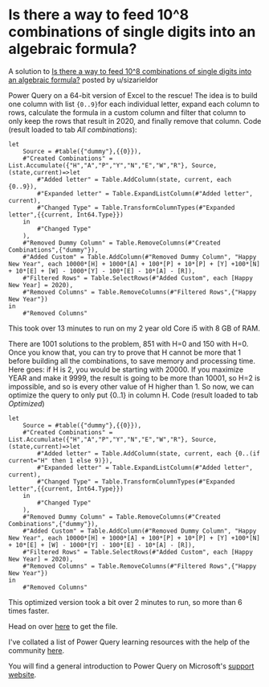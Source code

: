 # Is there a way to feed 10^8 combinations of single digits into an algebraic formula?

A solution to [Is there a way to feed 10^8 combinations of single digits into an algebraic formula?](https://www.reddit.com/r/excel/comments/eiw1hj/is_there_a_way_to_feed_108_combinations_of_single/) posted by u/sizarieldor

Power Query on a 64-bit version of Excel to the rescue! The idea is to build one column with list `{0..9}`for each individual letter, expand each column to rows, calculate the formula in a custom column and filter that column to only keep the rows that result in 2020, and finally remove that column. Code (result loaded to tab *All combinations*):
    
    let
        Source = #table({"dummy"},{{0}}),
        #"Created Combinations" = List.Accumulate({"H","A","P","Y","N","E","W","R"}, Source, (state,current)=>let
            #"Added letter" = Table.AddColumn(state, current, each {0..9}),
            #"Expanded letter" = Table.ExpandListColumn(#"Added letter", current),
            #"Changed Type" = Table.TransformColumnTypes(#"Expanded letter",{{current, Int64.Type}})
        in
            #"Changed Type"
        ),
        #"Removed Dummy Column" = Table.RemoveColumns(#"Created Combinations",{"dummy"}),
        #"Added Custom" = Table.AddColumn(#"Removed Dummy Column", "Happy New Year", each 10000*[H] + 1000*[A] + 100*[P] + 10*[P] + [Y] +100*[N] + 10*[E] + [W] - 1000*[Y] - 100*[E] - 10*[A] - [R]),
        #"Filtered Rows" = Table.SelectRows(#"Added Custom", each [Happy New Year] = 2020),
        #"Removed Columns" = Table.RemoveColumns(#"Filtered Rows",{"Happy New Year"})
    in
        #"Removed Columns"

This took over 13 minutes to run on my 2 year old Core i5 with 8 GB of RAM.

There are 1001 solutions to the problem, 851 with H=0 and 150 with H=0. Once you know that, you can try to prove that H cannot be more that 1 before building all the combinations, to save memory and processing time. Here goes: if H is 2, you would be starting with 20000. If you maximize YEAR and make it 9999, the result is going to be more than 10001, so H=2 is impossible, and so is every other value of H higher than 1. So now, we can optimize the query to only put {0..1} in column H. Code (result loaded to tab *Optimized*)

    let
        Source = #table({"dummy"},{{0}}),
        #"Created Combinations" = List.Accumulate({"H","A","P","Y","N","E","W","R"}, Source, (state,current)=>let
            #"Added letter" = Table.AddColumn(state, current, each {0..(if current="H" then 1 else 9)}),
            #"Expanded letter" = Table.ExpandListColumn(#"Added letter", current),
            #"Changed Type" = Table.TransformColumnTypes(#"Expanded letter",{{current, Int64.Type}})
        in
            #"Changed Type"
        ),
        #"Removed Dummy Column" = Table.RemoveColumns(#"Created Combinations",{"dummy"}),
        #"Added Custom" = Table.AddColumn(#"Removed Dummy Column", "Happy New Year", each 10000*[H] + 1000*[A] + 100*[P] + 10*[P] + [Y] +100*[N] + 10*[E] + [W] - 1000*[Y] - 100*[E] - 10*[A] - [R]),
        #"Filtered Rows" = Table.SelectRows(#"Added Custom", each [Happy New Year] = 2020),
        #"Removed Columns" = Table.RemoveColumns(#"Filtered Rows",{"Happy New Year"})
    in
        #"Removed Columns"

This optimized version took a bit over 2 minutes to run, so more than 6 times faster.

Head on over [here](https://github.com/tirlibibi17/r_excel-stuff/tree/master/eiw1hj) to get the file.

I've collated a list of Power Query learning resources with the help of the community [here](/r/excel/comments/9vumd3/what_resources_would_you_recommend_for_someone/).

You will find a general introduction to Power Query on Microsoft's [support website](https://support.office.com/en-us/article/introduction-to-microsoft-power-query-for-excel-6e92e2f4-2079-4e1f-bad5-89f6269cd605).